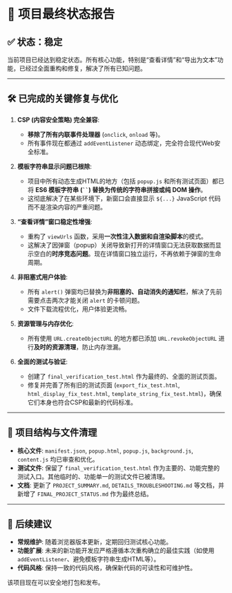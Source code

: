 # 🎯 项目最终状态报告

## ✅ 状态：稳定

当前项目已经达到稳定状态。所有核心功能，特别是“查看详情”和“导出为文本”功能，已经过全面重构和修复，解决了所有已知问题。

---

## 🛠️ 已完成的关键修复与优化

1.  **CSP (内容安全策略) 完全兼容**:
    *   **移除了所有内联事件处理器** (`onclick`, `onload` 等)。
    *   所有事件现在都通过 `addEventListener` 动态绑定，完全符合现代Web安全标准。

2.  **模板字符串显示问题已根除**:
    *   项目中所有动态生成HTML的地方（包括 `popup.js` 和所有测试页面）都已将 **ES6 模板字符串 (` `` `) 替换为传统的字符串拼接或纯 DOM 操作**。
    *   这彻底解决了在某些环境下，新窗口会直接显示 `${...}` JavaScript 代码而不是渲染内容的严重问题。

3.  **“查看详情”窗口稳定性增强**:
    *   重构了 `viewUrls` 函数，采用**一次性注入数据和自渲染脚本**的模式。
    *   这解决了因弹窗（popup）关闭导致新打开的详情窗口无法获取数据而显示空白的**时序竞态问题**。现在详情窗口独立运行，不再依赖于弹窗的生命周期。

4.  **非阻塞式用户体验**:
    *   所有 `alert()` 弹窗均已替换为**非阻塞的、自动消失的通知栏**，解决了先前需要点击两次才能关闭 `alert` 的卡顿问题。
    *   文件下载流程优化，用户体验更流畅。

5.  **资源管理与内存优化**:
    *   所有使用 `URL.createObjectURL` 的地方都已添加 `URL.revokeObjectURL` 进行**及时的资源清理**，防止内存泄漏。

6.  **全面的测试与验证**:
    *   创建了 `final_verification_test.html` 作为最终的、全面的测试页面。
    *   修复并完善了所有旧的测试页面 (`export_fix_test.html`, `html_display_fix_test.html`, `template_string_fix_test.html`)，确保它们本身也符合CSP和最新的代码标准。

---

## 📂 项目结构与文件清理

*   **核心文件**: `manifest.json`, `popup.html`, `popup.js`, `background.js`, `content.js` 均已审查和优化。
*   **测试文件**: 保留了 `final_verification_test.html` 作为主要的、功能完整的测试入口。其他临时的、功能单一的测试文件已被清理。
*   **文档**: 更新了 `PROJECT_SUMMARY.md`, `DETAILS_TROUBLESHOOTING.md` 等文档，并新增了 `FINAL_PROJECT_STATUS.md` 作为最终总结。

---

## 🚀 后续建议

*   **常规维护**: 随着浏览器版本更新，定期回归测试核心功能。
*   **功能扩展**: 未来的新功能开发应严格遵循本次重构确立的最佳实践（如使用 `addEventListener`、避免模板字符串生成HTML等）。
*   **代码风格**: 保持一致的代码风格，确保新代码的可读性和可维护性。

该项目现在可以安全地打包和发布。
